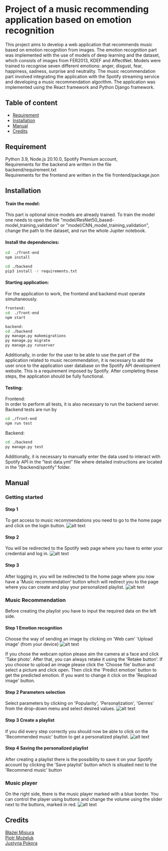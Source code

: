 
# Project of a music recommending application based on emotion recognition

This project aims to develop a web application that recommends music based on emotion recognition from images. The emotion recognition part was implemented with the use of models of deep learning and the dataset, which consists of images from FER2013, KDEF and AffectNet. Models were trained to recognise seven different emotions: anger, disgust, fear, happiness, sadness, surprise and neutrality. The music recommendation part involved integrating the application with the Spotify streaming service and developing a music recommendation algorithm. The application was implemented using the React framework and Python Django framework.
## Table of content
- [Requirement](#Requirement)
- [Installation](#Installation)
- [Manual](#Manual)
- [Credits](#Credits)
## Requirement

Python 3.9, Node.js 20.10.0, Spotify Premium account, \
Requirements for the backend are written in the file backend/requirement.txt \
Requirements for the frontend are written in the file frontend/package.json

## Installation
#### Train the model:
This part is optional since models are already trained. To train the model one needs to open the file "model/ResNet50_based-model_training_validation" or "model/CNN_model_training_validation", change the path to the dataset, and run the whole Jupiter notebook.

#### Install the dependencies:
```sh
cd  ./front-end
npm install

cd ./backend
pip3 install -r requirements.txt
```
#### Starting application:
For the application to work, the frontend and backend must operate simultaneously.
```sh
frontend:
cd  ./front-end
npm start

backend:
cd ./backend
py manage.py makemigrations
py manage.py migrate
py manage.py runserver
```

Additionally, in order for the user to be able to use the part of the application
related to music recommendation, it is necessary to add the user once to the application
user database on the Spotify API development website. This is a requirement imposed
by Spotify. After completing these steps, the application should be fully functional.

#### Testing:
Frontend:\
In order to
perform all tests, it is also necessary to run the backend server. Backend tests are run by
```sh
cd ./front-end
npm run test
```
Backend:
```sh
cd ./backend
py manage.py test
```
Additionally, it is necessary to manually enter the data used to interact with
Spotify API in the ”test data.yml” file where detailed instructions are located in the
”/backend/spotify” folder.

## Manual
### Getting started
#### Step 1
To get access to music recommendations you need to go to the home page and click on the login button.
![alt text](README_images/app_f1.png)
#### Step 2
You will be redirected to the Spotify web page where you have to enter your credential
and log in.
![alt text](README_images/app_f2.png)
#### Step 3
After logging in, you will be redirected to the home page where you now have a 'Music recommendation'  button which will redirect you to the page where you can create and play your personalized playlist.
![alt text](README_images/app_f3.png)
### Music Recommendation
Before creating the playlist you have to input the required data on the left side.
#### Step 1 Emotion recognition
Choose the way of sending an image by clicking on 'Web cam' 'Upload image' (from your device)
![alt text](README_images/app_f5.png)

If you chose the webcam option please aim the camera at a face and click 'Take photo'. After that, you can always retake it using the 'Retake button'.
If you choose to upload an image please click the 'Choose file' button and select a picture and click open. Then click the 'Predict emotion' button to get the predicted emotion. If you want to change it click on the 'Reupload image' button.
#### Step 2 Parameters selection
Select parameters by clicking on 'Popularity', 'Personalization', 'Genres' from the drop-down menu and select desired values.
![alt text](README_images/app6.png)
#### Step 3 Create a playlist
If you did every step correctly you should now be able to click on the 'Recommended music' button to get a personalized playlist.
![alt text](README_images/app7.png)
#### Step 4 Saving the personalized playlist
After creating a playlist there is the possibility to save it on your Spotify account by clicking the 'Save playlist' button which is situated next to the 'Recommend music' button
### Music player
On the right side, there is the music player marked with a blue border. You can control
the player using buttons and change the volume using the slider next to the buttons,
marked in red.
![alt text](README_images/app9.png)

## Credits
[Błażej Misiura](https://github.com/blazej-misiura)\
[Piotr Możeluk](https://github.com/ananasek727)\
[Justyna Pokora](https://github.com/justynapokora)

